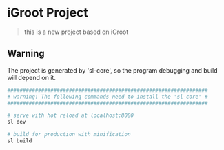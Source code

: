 # iGroot Project

> this is a new project based on iGroot

## Warning
The project is generated by 'sl-core', so the program debugging and build will depend on it.

``` bash
#################################################################
# warning: The following commands need to install the 'sl-core' #
#################################################################

# serve with hot reload at localhost:8080
sl dev

# build for production with minification
sl build
